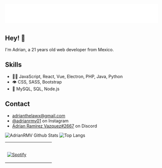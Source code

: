 <h1 align="center">
  <img src="https://raw.githubusercontent.com/AdrianRMV/AdrianRMV/master/name.svg" alt="Adrian Ramirez" />
</h1>

## Hey! 👋
I'm Adrian, a 21 years old web developer from Mexico.


## Skills
- 👨‍💻 JavaScript, React, Vue, Electron, PHP, Java, Python
- 👁️ CSS, SASS, Bootstrap
- 💽 MySQL, SQL, Node.js

## Contact
- [adrianthelawx@gmail.com](https://mailto:adrianthelawx@gmail.com)
- [@adrianrmv01](https://www.instagram.com/adrianrmv01/) on Instagram
- [Adrian Ramirez Vazquez#2667](./) on Discord

![AdrianRMV Github Stats](https://github-readme-stats.vercel.app/api?username=AdrianRMV&count_private=true&show_icons=true&include_all_commits=true)
![Top Langs](https://github-readme-stats.vercel.app/api/top-langs/?username=AdrianRMV&hide=TeX&layout=compact)

<table width="100%"> 
  <tr>
  <td width="50%">

&nbsp; <br> [![Spotify](https://novatorem.vercel.app/api/spotify?background_color=0d1117&border_color=ffffff)](https://open.spotify.com/user/thelawx1)

  </td>
</table>
